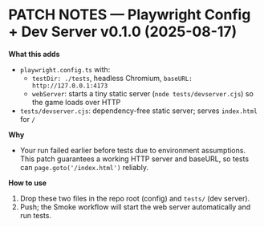 # PATCH NOTES — Playwright Config + Dev Server v0.1.0 (2025-08-17)

**What this adds**
- `playwright.config.ts` with:
  - `testDir: ./tests`, headless Chromium, `baseURL: http://127.0.0.1:4173`
  - `webServer`: starts a tiny static server (`node tests/devserver.cjs`) so the game loads over HTTP
- `tests/devserver.cjs`: dependency-free static server; serves `index.html` for `/`

**Why**
- Your run failed earlier before tests due to environment assumptions. This patch guarantees a working HTTP server and baseURL, so tests can `page.goto('/index.html')` reliably.

**How to use**
1) Drop these two files in the repo root (config) and `tests/` (dev server).
2) Push; the Smoke workflow will start the web server automatically and run tests.
